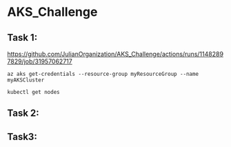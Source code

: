 # AKS_Challenge

## Task 1: 
https://github.com/JulianOrganization/AKS_Challenge/actions/runs/11482897829/job/31957062717

```az aks get-credentials --resource-group myResourceGroup --name myAKSCluster```

```kubectl get nodes```

## Task 2: 


## Task3:
